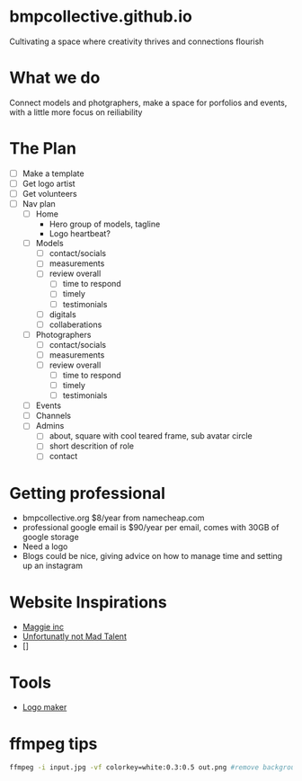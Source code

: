# bmpcollective.github.io
Cultivating a space where creativity thrives and connections flourish

# What we do
Connect models and photgraphers, make a space for porfolios and events, with a little more focus on reiliability

# The Plan
- [ ] Make a template
- [ ] Get logo artist
- [ ] Get volunteers 
- [ ] Nav plan
    - [ ] Home
        - Hero group of models, tagline
        - Logo heartbeat?
    - [ ] Models
        - [ ] contact/socials
        - [ ] measurements
        - [ ] review overall
            - [ ] time to respond
            - [ ] timely
            - [ ] testimonials  
        - [ ] digitals 
        - [ ] collaberations
    - [ ] Photographers
        - [ ] contact/socials
        - [ ] measurements
        - [ ] review overall
            - [ ] time to respond
            - [ ] timely
            - [ ] testimonials  
    - [ ] Events
    - [ ] Channels
    - [ ] Admins
        - [ ] about, square with cool teared frame, sub avatar circle
        - [ ] short descrition of role
        - [ ] contact

# Getting professional
- bmpcollective.org $8/year from namecheap.com
- professional google email is $90/year per email, comes with 30GB of google storage
- Need a logo
- Blogs could be nice, giving advice on how to manage time and setting up an instagram

# Website Inspirations
- [Maggie inc](https://www.maggieagency.com/)
- [Unfortunatly not Mad Talent](https://madtalentmanagement.com/aboutus)
- []

# Tools
- [Logo maker](https://www.onlinelogomaker.com/logomaker/#)

# ffmpeg tips
```bash
ffmpeg -i input.jpg -vf colorkey=white:0.3:0.5 out.png #remove background
```